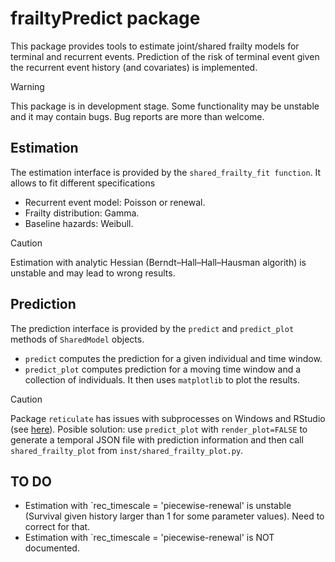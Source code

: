 # frailtyPredict package

This package provides tools to estimate joint/shared frailty models for terminal and recurrent events. Prediction of the risk of terminal event given the recurrent event history (and covariates) is implemented.

> [!WARNING] 
> This package is in development stage. Some functionality may be unstable and it may contain bugs. Bug reports are more than welcome.

## Estimation
The estimation interface is provided by the `shared_frailty_fit function`. It allows to fit different specifications
* Recurrent event model: Poisson or renewal.
* Frailty distribution: Gamma.
* Baseline hazards: Weibull.

> [!CAUTION] 
> Estimation with analytic Hessian (Berndt–Hall–Hall–Hausman algorith) is unstable and may lead to wrong results.

## Prediction
The prediction interface is provided by the `predict` and `predict_plot` methods of `SharedModel` objects. 
* `predict` computes the prediction for a given individual and time window.
* `predict_plot` computes prediction for a moving time window and a collection of individuals. It then uses `matplotlib` to plot the results.

> [!CAUTION] 
> Package `reticulate` has issues with subprocesses on Windows and RStudio (see [here](https://github.com/rstudio/reticulate/issues/518)). Posible solution: use `predict_plot` with `render_plot=FALSE` to generate a temporal JSON file with prediction information and then call `shared_frailty_plot` from `inst/shared_frailty_plot.py`.

## TO DO
* Estimation with `rec_timescale = 'piecewise-renewal' is unstable (Survival given history larger than 1 for some parameter values). Need to correct for that.
* Estimation with `rec_timescale = 'piecewise-renewal' is NOT documented. 